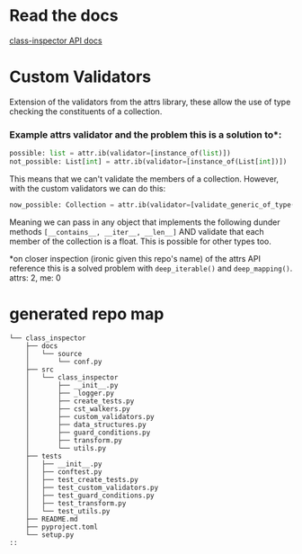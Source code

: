 # Read the docs
[class-inspector API docs](https://second-ed.github.io/class_inspector/)

# Custom Validators
Extension of the validators from the attrs library, these allow the use of type checking the constituents of a collection.

### Example attrs validator and the problem this is a solution to*:
```python
possible: list = attr.ib(validator=[instance_of(list)])
not_possible: List[int] = attr.ib(validator=[instance_of(List[int])])
```

This means that we can't validate the members of a collection. However, with the custom validators we can do this:

```python
now_possible: Collection = attr.ib(validator=[validate_generic_of_type(Collection, float)])
```

Meaning we can pass in any object that implements the following dunder methods `[__contains__, __iter__, __len__]` 
AND validate that each member of the collection is a float. This is possible for other types too.

*on closer inspection (ironic given this repo's name) of the attrs API reference this is a solved problem with `deep_iterable()` and `deep_mapping()`. attrs: 2, me: 0

# generated repo map
```
└── class_inspector
    ├── docs
    │   └── source
    │       └── conf.py
    ├── src
    │   └── class_inspector
    │       ├── __init__.py
    │       ├── _logger.py
    │       ├── create_tests.py
    │       ├── cst_walkers.py
    │       ├── custom_validators.py
    │       ├── data_structures.py
    │       ├── guard_conditions.py
    │       ├── transform.py
    │       └── utils.py
    ├── tests
    │   ├── __init__.py
    │   ├── conftest.py
    │   ├── test_create_tests.py
    │   ├── test_custom_validators.py
    │   ├── test_guard_conditions.py
    │   ├── test_transform.py
    │   └── test_utils.py
    ├── README.md
    ├── pyproject.toml
    └── setup.py
::
```